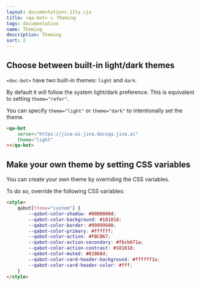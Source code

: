 ```yaml
---
layout: documentations.11ty.cjs
title: <qa-bot> ⌲ Theming
tags: documentation
name: Theming
description: Theming
sort: 2
---
```

## Choose between built-in light/dark themes
`<doc-bot>` have two built-in themes: `light` and `dark`.

By default it will follow the system light/dark preference. This is equivalent to setting `theme="refer"`.

You can specify `theme="light"` or `theme="dark"` to intentionally set the theme.

```html
<qa-bot
    server="https://jina-ai-jina.docsqa.jina.ai"
    theme="light"
></qa-bot>
```

## Make your own theme by setting CSS variables
You can create your own theme by overriding the CSS variables.

To do so, override the following CSS variables:

```html
<style>
    qabot[theme="custom"] {
        --qabot-color-shadow: #0000000d;
        --qabot-color-background: #181818;
        --qabot-color-border: #99999940;
        --qabot-color-primary: #ffffff;
        --qabot-color-action: #FBCB67;
        --qabot-color-action-secondary: #fbcb671a;
        --qabot-color-action-contrast: #181818;
        --qabot-color-muted: #81868d;
        --qabot-color-card-header-background: #ffffff1a;
        --qabot-color-card-header-color: #fff;
    }
</style>
```

<qa-bot server="https://jina-ai-jina.docsqa.jina.ai" theme="light" site="https://docs.jina.ai" orientation="bottom-left"></qa-bot>

<style>
    qa-bot {
        position: fixed; 
        left: 2rem;
    }
    qa-bot:not(:defined) { display: none; }
</style>
